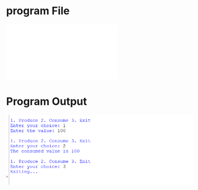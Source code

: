 # program File
![producer-consumer.py](producer-consumer.py)
# Program Output
![producer-consumer_output.png](producer-consumer_output.png)
